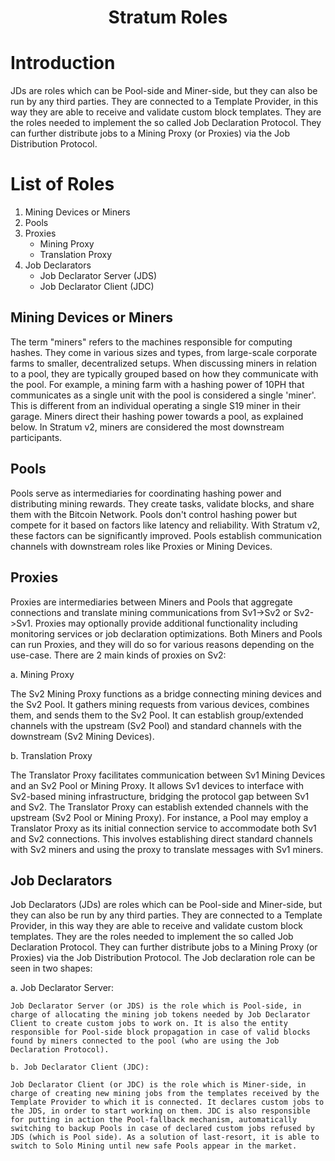 <h1 align="center">
  Stratum Roles
</h1>

# Introduction

 JDs are roles which can be Pool-side and Miner-side, but they can also be run by any third parties. They are connected to a Template Provider, in this way they are able to receive and validate custom block templates. They are the roles needed to implement the so called Job Declaration Protocol. They can further distribute jobs to a Mining Proxy (or Proxies) via the Job Distribution Protocol.

# List of Roles

1. Mining Devices or Miners
2. Pools
3. Proxies
    - Mining Proxy
    - Translation Proxy
4. Job Declarators
    - Job Declarator Server (JDS)
    - Job Declarator Client (JDC)

## Mining Devices or Miners

The term "miners" refers to the machines responsible for computing hashes. They come in various sizes and types, from large-scale corporate farms to smaller, decentralized setups. When discussing miners in relation to a pool, they are typically grouped based on how they communicate with the pool. For example, a mining farm with a hashing power of 10PH that communicates as a single unit with the pool is considered a single 'miner'. This is different from an individual operating a single S19 miner in their garage. Miners direct their hashing power towards a pool, as explained below. In Stratum v2, miners are considered the most downstream participants.

## Pools

Pools serve as intermediaries for coordinating hashing power and distributing mining rewards. They create tasks, validate blocks, and share them with the Bitcoin Network. Pools don't control hashing power but compete for it based on factors like latency and reliability. With Stratum v2, these factors can be significantly improved. Pools establish communication channels with downstream roles like Proxies or Mining Devices.

## Proxies

Proxies are intermediaries between Miners and Pools that aggregate connections and translate mining communications from Sv1->Sv2 or Sv2->Sv1. Proxies may optionally provide additional functionality including monitoring services or job declaration optimizations. Both Miners and Pools can run Proxies, and they will do so for various reasons depending on the use-case. There are 2 main kinds of proxies on Sv2:

a. Mining Proxy

  The Sv2 Mining Proxy functions as a bridge connecting mining devices and the Sv2 Pool. It gathers mining requests from various devices, combines them, and sends them to the Sv2 Pool. It can establish group/extended channels with the upstream (Sv2 Pool) and standard channels with the downstream (Sv2 Mining Devices).

b. Translation Proxy

  The Translator Proxy facilitates communication between Sv1 Mining Devices and an Sv2 Pool or Mining Proxy. It allows Sv1 devices to interface with Sv2-based mining infrastructure, bridging the protocol gap between Sv1 and Sv2. The Translator Proxy can establish extended channels with the upstream (Sv2 Pool or Mining Proxy). For instance, a Pool may employ a Translator Proxy as its initial connection service to accommodate both Sv1 and Sv2 connections. This involves establishing direct standard channels with Sv2 miners and using the proxy to translate messages with Sv1 miners.

## Job Declarators

Job Declarators (JDs) are roles which can be Pool-side and Miner-side, but they can also be run by any third parties. They are connected to a Template Provider, in this way they are able to receive and validate custom block templates. They are the roles needed to implement the so called Job Declaration Protocol. They can further distribute jobs to a Mining Proxy (or Proxies) via the Job Distribution Protocol. The Job declaration role can be seen in two shapes:

a. Job Declarator Server:

	Job Declarator Server (or JDS) is the role which is Pool-side, in charge of allocating the mining job tokens needed by Job Declarator Client to create custom jobs to work on. It is also the entity responsible for Pool-side block propagation in case of valid blocks found by miners connected to the pool (who are using the Job Declaration Protocol).
	
	b. Job Declarator Client (JDC):

	Job Declarator Client (or JDC) is the role which is Miner-side, in charge of creating new mining jobs from the templates received by the Template Provider to which it is connected. It declares custom jobs to the JDS, in order to start working on them. JDC is also responsible for putting in action the Pool-fallback mechanism, automatically switching to backup Pools in case of declared custom jobs refused by JDS (which is Pool side). As a solution of last-resort, it is able to switch to Solo Mining until new safe Pools appear in the market.



